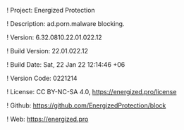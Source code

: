 ! Project: Energized Protection

! Description: ad.porn.malware blocking.

! Version: 6.32.0810.22.01.022.12

! Build Version: 22.01.022.12

! Build Date: Sat, 22 Jan 22 12:14:46 +06

! Version Code: 0221214

! License: CC BY-NC-SA 4.0, https://energized.pro/license

! Github: https://github.com/EnergizedProtection/block

! Web: https://energized.pro
